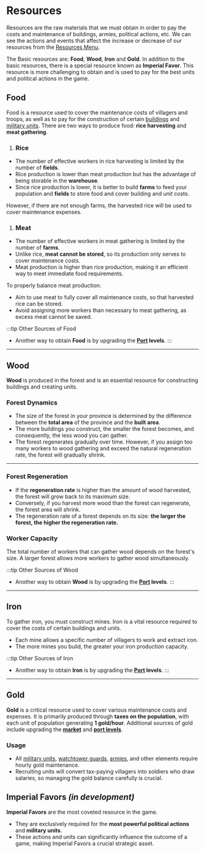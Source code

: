 # Resources

Resources are the raw materials that we must obtain in order to pay the costs and maintenance of buildings, armies, political actions, etc. We can see the actions and events that affect the increase or decrease of our resources from the [Resources Menu](../game-menu/basic-menu/resources.md).

The Basic resources are: **Food**, **Wood**, **Iron** and **Gold**. In addition to the basic resources, there is a special resource known as **Imperial Favor**. This resource is more challenging to obtain and is used to pay for the best units and political actions in the game.

## Food

Food is a resource used to cover the maintenance costs of villagers and troops, as well as to pay for the construction of certain [buildings](../game-concepts/buildings/index.md) and [military units](./military-units/index.md). There are two ways to produce food: **rice harvesting** and **meat gathering**.

1. ### Rice

- The number of effective workers in rice harvesting is limited by the number of **fields**.  
- Rice production is lower than meat production but has the advantage of being storable in the **warehouse**.  
- Since rice production is lower, it is better to build **farms** to feed your population and **fields** to store food and cover building and unit costs.  

However, if there are not enough farms, the harvested rice will be used to cover maintenance expenses.

1. ### Meat

- The number of effective workers in meat gathering is limited by the number of **farms**.  
- Unlike rice, **meat cannot be stored**, so its production only serves to cover maintenance costs.  
- Meat production is higher than rice production, making it an efficient way to meet immediate food requirements.  

To properly balance meat production:  
- Aim to use meat to fully cover all maintenance costs, so that harvested rice can be stored.  
- Avoid assigning more workers than necessary to meat gathering, as excess meat cannot be saved.

:::tip Other Sources of Food
- Another way to obtain **Food** is by upgrading the **[Port](./buildings/commercial-political/port.md) levels**.
:::

---



## Wood

**Wood** is produced in the forest and is an essential resource for constructing buildings and creating units.

### Forest Dynamics

- The size of the forest in your province is determined by the difference between the **total area** of the province and the **built area**.  
- The more buildings you construct, the smaller the forest becomes, and consequently, the less wood you can gather.
- The forest regenerates gradually over time. However, if you assign too many workers to wood gathering and exceed the natural regeneration rate, the forest will gradually shrink.  

---

### Forest Regeneration

- If the **regeneration rate** is higher than the amount of wood harvested, the forest will grow back to its maximum size.  
- Conversely, if you harvest more wood than the forest can regenerate, the forest area will shrink.  
- The regeneration rate of a forest depends on its size: **the larger the forest, the higher the regeneration rate.**  

### Worker Capacity

The total number of workers that can gather wood depends on the forest's size. A larger forest allows more workers to gather wood simultaneously.  

<!-- ### Boosting Forest Regeneration

- Certain **political actions** and **Economy Minister abilities** can increase the forest's regeneration rate. -->

:::tip Other Sources of Wood
- Another way to obtain **Wood** is by upgrading the **[Port](./buildings/commercial-political/port.md) levels**.
:::

---

## Iron
To gather iron, you must construct mines. Iron is a vital resource required to cover the costs of certain buildings and units.
- Each mine allows a specific number of villagers to work and extract iron.
- The more mines you build, the greater your iron production capacity.

:::tip Other Sources of Iron
- Another way to obtain **Iron** is by upgrading the **[Port](./buildings/commercial-political/port.md) levels**.
:::

---

## Gold

**Gold** is a critical resource used to cover various maintenance costs and expenses. It is primarily produced through **taxes on the population**, with each unit of population generating **1 gold/hour**. Additional sources of gold include upgrading the [**market**](./buildings/commercial-political/market.md) and [**port levels**](./buildings/commercial-political/port.md).

### Usage

- All [military units](./military-units/index.md), <!-- samurai, ninjas on espionage missions,  -->[watchtower guards](./buildings/ninjutsu/watchtower.md), [armies](./armies.md), and other elements require hourly gold maintenance.  
- Recruiting units will convert tax-paying villagers into soldiers who draw salaries, so managing the gold balance carefully is crucial.

<!-- ### Corruption

Storing large amounts of gold leads to losses due to corruption.  
- **Honor** directly impacts corruption:  
  - Higher honor reduces corruption.  
  - Negative honor increases corruption.  

With neutral honor, every **200 gold coins above 7,500** results in a **5 gold/hour penalty**.

The **Imperial State** political action reduces corruption by **50%**.

### Popular Revolts

Revolts occur when your peasants demand an appropriate use of gold.  
- The likelihood of revolts increases as your net gold income (**income - expenses**) grows, especially if there is no significant military or ninja spending to balance it.  
- Your armies or relations with the ninja guild can help calm the population.

---

#### **Revolt Cost Formula**  
1. **Revolt Threshold**:  
   Threshold = 4000 + (50 * each Ninja Dojo or Room level) + (25 * each military building level) + salaries of units

2. **Revolt Cost**:  
   If net gold exceeds the threshold, the cost of the revolt is calculated as:  
   (Net Gold - Threshold) *  (Net Gold / (Net Gold + Threshold))
 -->

## Imperial Favors *(in development)*

**Imperial Favors** are the most coveted resource in the game.  

- They are exclusively required for the **most powerful political actions** and **military units**.  
- These actions and units can significantly influence the outcome of a game, making Imperial Favors a crucial strategic asset.  

<!-- You can see more information about Imperial Favors here. -->